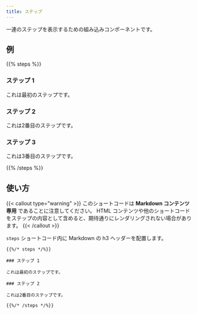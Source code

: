 ```yaml
---
title: ステップ
---
```


一連のステップを表示するための組み込みコンポーネントです。

## 例

{{% steps %}}

### ステップ 1

これは最初のステップです。

### ステップ 2

これは2番目のステップです。

### ステップ 3

これは3番目のステップです。

{{% /steps %}}


## 使い方

{{< callout type="warning" >}}
  このショートコードは **Markdown コンテンツ専用** であることに注意してください。
  HTML コンテンツや他のショートコードをステップの内容として含めると、期待通りにレンダリングされない場合があります。
{{< /callout >}}

`steps` ショートコード内に Markdown の h3 ヘッダーを配置します。

```
{{%/* steps */%}}

### ステップ 1

これは最初のステップです。

### ステップ 2

これは2番目のステップです。

{{%/* /steps */%}}
```
